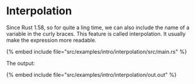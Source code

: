 # Interpolation

Since Rust 1.58, so for quite a ling time, we can also include the name of a variable in the curly braces. This feature is called interpolation.
It usually make the expression more readable.

{% embed include file="src/examples/intro/interpolation/src/main.rs" %}

The output:

{% embed include file="src/examples/intro/interpolation/out.out" %}


